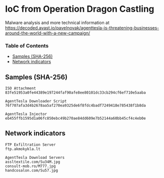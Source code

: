 # IoC from Operation Dragon Castling

Malware analysis and more technical information at <https://decoded.avast.io/pavelnovak/agenttesla-is-threatening-businesses-around-the-world-with-a-new-campaign/>


### Table of Contents
* [Samples (SHA-256)](#samples-sha-256)
* [Network indicators](#network-indicators)

## Samples (SHA-256)
```
ISO Attachment
83fe51953a0fe44389e197244faf90afe8ee80101dc33cb294cf6ef710e5aaba

AgentTesla Downloader Script
76f707afa3d4b2678aa5af270ea9325de6f8fdc4badf7249418e785438f1b8da

AgentTesla Injector
eb455ffb1595d1a06fc850ebc49b270ae84dd609e7b52144a60bb45cf4c4eb0e
```

## Network indicators
```
FTP Exfiltration Server
ftp.akmokykla.lt

AgentTesla Download Servers
assltextile.com/Su34M.jpg
consult-mob.ro/M777.jpg
handcosalon.com/Su57.jpg
```